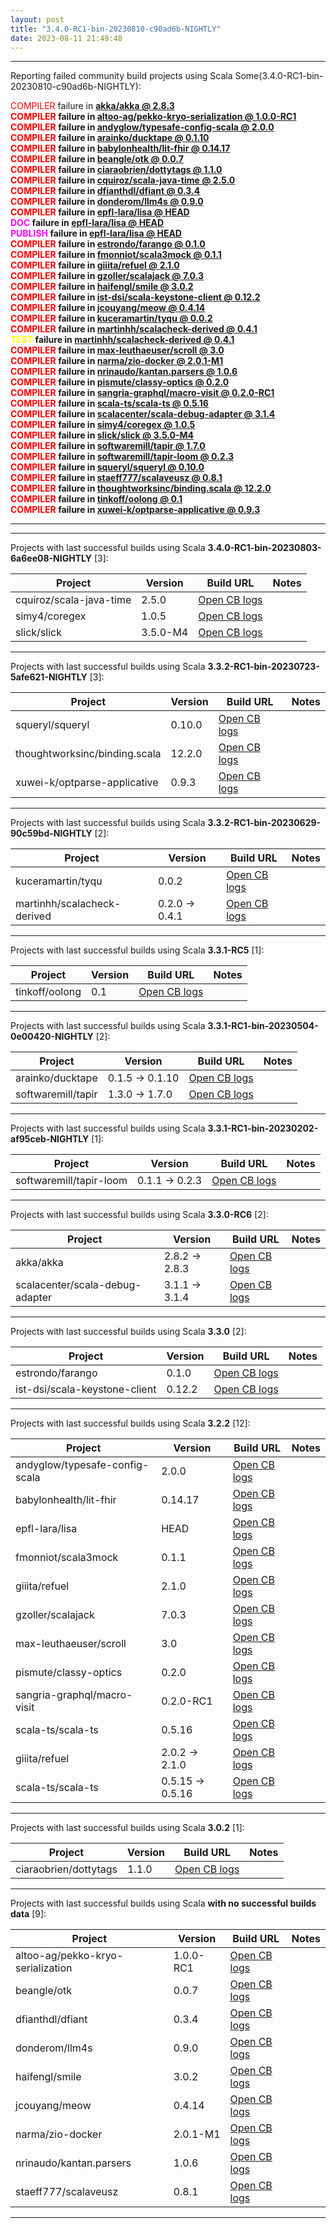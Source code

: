 ```yaml
---
layout: post
title: "3.4.0-RC1-bin-20230810-c90ad6b-NIGHTLY"
date: 2023-08-11 21:49:48
---
```


<hr>
Reporting failed community build projects using Scala Some(3.4.0-RC1-bin-20230810-c90ad6b-NIGHTLY):<br>

<span style="color:red">COMPILER</span> failure in <span style="font-weight:bold">[akka/akka @ 2.8.3](https://github.com/VirtusLab/community-build3/actions/runs/5836591202/job/15830593743)<br>
<span style="color:red">COMPILER</span> failure in <span style="font-weight:bold">[altoo-ag/pekko-kryo-serialization @ 1.0.0-RC1](https://github.com/VirtusLab/community-build3/actions/runs/5836576824/job/15830938873)<br>
<span style="color:red">COMPILER</span> failure in <span style="font-weight:bold">[andyglow/typesafe-config-scala @ 2.0.0](https://github.com/VirtusLab/community-build3/actions/runs/5836591202/job/15831849910)<br>
<span style="color:red">COMPILER</span> failure in <span style="font-weight:bold">[arainko/ducktape @ 0.1.10](https://github.com/VirtusLab/community-build3/actions/runs/5836591202/job/15831850231)<br>
<span style="color:red">COMPILER</span> failure in <span style="font-weight:bold">[babylonhealth/lit-fhir @ 0.14.17](https://github.com/VirtusLab/community-build3/actions/runs/5836591202/job/15830594516)<br>
<span style="color:red">COMPILER</span> failure in <span style="font-weight:bold">[beangle/otk @ 0.0.7](https://github.com/VirtusLab/community-build3/actions/runs/5836576824/job/15831668682)<br>
<span style="color:red">COMPILER</span> failure in <span style="font-weight:bold">[ciaraobrien/dottytags @ 1.1.0](https://github.com/VirtusLab/community-build3/actions/runs/5836591202/job/15831853198)<br>
<span style="color:red">COMPILER</span> failure in <span style="font-weight:bold">[cquiroz/scala-java-time @ 2.5.0](https://github.com/VirtusLab/community-build3/actions/runs/5836591202/job/15830596843)<br>
<span style="color:red">COMPILER</span> failure in <span style="font-weight:bold">[dfianthdl/dfiant @ 0.3.4](https://github.com/VirtusLab/community-build3/actions/runs/5836591202/job/15832511881)<br>
<span style="color:red">COMPILER</span> failure in <span style="font-weight:bold">[donderom/llm4s @ 0.9.0](https://github.com/VirtusLab/community-build3/actions/runs/5836591202/job/15831854381)<br>
<span style="color:red">COMPILER</span> failure in <span style="font-weight:bold">[epfl-lara/lisa @ HEAD](https://github.com/VirtusLab/community-build3/actions/runs/5836591202/job/15830597769)<br>
<span style="color:magenta">DOC     </span> failure in <span style="font-weight:bold">[epfl-lara/lisa @ HEAD](https://github.com/VirtusLab/community-build3/actions/runs/5836591202/job/15830597769)<br>
<span style="color:magenta">PUBLISH </span> failure in <span style="font-weight:bold">[epfl-lara/lisa @ HEAD](https://github.com/VirtusLab/community-build3/actions/runs/5836591202/job/15830597769)<br>
<span style="color:red">COMPILER</span> failure in <span style="font-weight:bold">[estrondo/farango @ 0.1.0](https://github.com/VirtusLab/community-build3/actions/runs/5836576824/job/15830486658)<br>
<span style="color:red">COMPILER</span> failure in <span style="font-weight:bold">[fmonniot/scala3mock @ 0.1.1](https://github.com/VirtusLab/community-build3/actions/runs/5836591202/job/15831855832)<br>
<span style="color:red">COMPILER</span> failure in <span style="font-weight:bold">[giiita/refuel @ 2.1.0](https://github.com/VirtusLab/community-build3/actions/runs/5836591202/job/15831856815)<br>
<span style="color:red">COMPILER</span> failure in <span style="font-weight:bold">[gzoller/scalajack @ 7.0.3](https://github.com/VirtusLab/community-build3/actions/runs/5836591202/job/15831857742)<br>
<span style="color:red">COMPILER</span> failure in <span style="font-weight:bold">[haifengl/smile @ 3.0.2](https://github.com/VirtusLab/community-build3/actions/runs/5836591202/job/15830594649)<br>
<span style="color:red">COMPILER</span> failure in <span style="font-weight:bold">[ist-dsi/scala-keystone-client @ 0.12.2](https://github.com/VirtusLab/community-build3/actions/runs/5836576824/job/15831669657)<br>
<span style="color:red">COMPILER</span> failure in <span style="font-weight:bold">[jcouyang/meow @ 0.4.14](https://github.com/VirtusLab/community-build3/actions/runs/5836591202/job/15831859590)<br>
<span style="color:red">COMPILER</span> failure in <span style="font-weight:bold">[kuceramartin/tyqu @ 0.0.2](https://github.com/VirtusLab/community-build3/actions/runs/5836591202/job/15830599798)<br>
<span style="color:red">COMPILER</span> failure in <span style="font-weight:bold">[martinhh/scalacheck-derived @ 0.4.1](https://github.com/VirtusLab/community-build3/actions/runs/5836576824/job/15830958758)<br>
<span style="color:yellow">TEST    </span> failure in <span style="font-weight:bold">[martinhh/scalacheck-derived @ 0.4.1](https://github.com/VirtusLab/community-build3/actions/runs/5836576824/job/15830958758)<br>
<span style="color:red">COMPILER</span> failure in <span style="font-weight:bold">[max-leuthaeuser/scroll @ 3.0](https://github.com/VirtusLab/community-build3/actions/runs/5836591202/job/15830600816)<br>
<span style="color:red">COMPILER</span> failure in <span style="font-weight:bold">[narma/zio-docker @ 2.0.1-M1](https://github.com/VirtusLab/community-build3/actions/runs/5836576824/job/15830960738)<br>
<span style="color:red">COMPILER</span> failure in <span style="font-weight:bold">[nrinaudo/kantan.parsers @ 1.0.6](https://github.com/VirtusLab/community-build3/actions/runs/5836591202/job/15832514573)<br>
<span style="color:red">COMPILER</span> failure in <span style="font-weight:bold">[pismute/classy-optics @ 0.2.0](https://github.com/VirtusLab/community-build3/actions/runs/5836576824/job/15831670260)<br>
<span style="color:red">COMPILER</span> failure in <span style="font-weight:bold">[sangria-graphql/macro-visit @ 0.2.0-RC1](https://github.com/VirtusLab/community-build3/actions/runs/5836591202/job/15831868696)<br>
<span style="color:red">COMPILER</span> failure in <span style="font-weight:bold">[scala-ts/scala-ts @ 0.5.16](https://github.com/VirtusLab/community-build3/actions/runs/5836591202/job/15830602900)<br>
<span style="color:red">COMPILER</span> failure in <span style="font-weight:bold">[scalacenter/scala-debug-adapter @ 3.1.4](https://github.com/VirtusLab/community-build3/actions/runs/5836591202/job/15832516055)<br>
<span style="color:red">COMPILER</span> failure in <span style="font-weight:bold">[simy4/coregex @ 1.0.5](https://github.com/VirtusLab/community-build3/actions/runs/5836591202/job/15831389198)<br>
<span style="color:red">COMPILER</span> failure in <span style="font-weight:bold">[slick/slick @ 3.5.0-M4](https://github.com/VirtusLab/community-build3/actions/runs/5836591202/job/15831389412)<br>
<span style="color:red">COMPILER</span> failure in <span style="font-weight:bold">[softwaremill/tapir @ 1.7.0](https://github.com/VirtusLab/community-build3/actions/runs/5836591202/job/15830595231)<br>
<span style="color:red">COMPILER</span> failure in <span style="font-weight:bold">[softwaremill/tapir-loom @ 0.2.3](https://github.com/VirtusLab/community-build3/actions/runs/5836591202/job/15832517552)<br>
<span style="color:red">COMPILER</span> failure in <span style="font-weight:bold">[squeryl/squeryl @ 0.10.0](https://github.com/VirtusLab/community-build3/actions/runs/5836591202/job/15831875060)<br>
<span style="color:red">COMPILER</span> failure in <span style="font-weight:bold">[staeff777/scalaveusz @ 0.8.1](https://github.com/VirtusLab/community-build3/actions/runs/5836591202/job/15831875198)<br>
<span style="color:red">COMPILER</span> failure in <span style="font-weight:bold">[thoughtworksinc/binding.scala @ 12.2.0](https://github.com/VirtusLab/community-build3/actions/runs/5836591202/job/15831876319)<br>
<span style="color:red">COMPILER</span> failure in <span style="font-weight:bold">[tinkoff/oolong @ 0.1](https://github.com/VirtusLab/community-build3/actions/runs/5836591202/job/15832517861)<br>
<span style="color:red">COMPILER</span> failure in <span style="font-weight:bold">[xuwei-k/optparse-applicative @ 0.9.3](https://github.com/VirtusLab/community-build3/actions/runs/5836591202/job/15832518707)<br>
<hr>
<hr>
Projects with last successful builds using Scala <span style="font-weight:bold">3.4.0-RC1-bin-20230803-6a6ee08-NIGHTLY</span> [3]:<br>

| Project | Version | Build URL | Notes |
| ------- | ------- | --------- | ----- |
| cquiroz/scala-java-time | 2.5.0 | [Open CB logs](https://github.com/VirtusLab/community-build3/actions/runs/5836591202/job/15830596843) |  |
| simy4/coregex | 1.0.5 | [Open CB logs](https://github.com/VirtusLab/community-build3/actions/runs/5836591202/job/15831389198) |  |
| slick/slick | 3.5.0-M4 | [Open CB logs](https://github.com/VirtusLab/community-build3/actions/runs/5836591202/job/15831389412) |  |
<hr>
Projects with last successful builds using Scala <span style="font-weight:bold">3.3.2-RC1-bin-20230723-5afe621-NIGHTLY</span> [3]:<br>

| Project | Version | Build URL | Notes |
| ------- | ------- | --------- | ----- |
| squeryl/squeryl | 0.10.0 | [Open CB logs](https://github.com/VirtusLab/community-build3/actions/runs/5836591202/job/15831875060) |  |
| thoughtworksinc/binding.scala | 12.2.0 | [Open CB logs](https://github.com/VirtusLab/community-build3/actions/runs/5836591202/job/15831876319) |  |
| xuwei-k/optparse-applicative | 0.9.3 | [Open CB logs](https://github.com/VirtusLab/community-build3/actions/runs/5836591202/job/15832518707) |  |
<hr>
Projects with last successful builds using Scala <span style="font-weight:bold">3.3.2-RC1-bin-20230629-90c59bd-NIGHTLY</span> [2]:<br>

| Project | Version | Build URL | Notes |
| ------- | ------- | --------- | ----- |
| kuceramartin/tyqu | 0.0.2 | [Open CB logs](https://github.com/VirtusLab/community-build3/actions/runs/5836591202/job/15830599798) |  |
| martinhh/scalacheck-derived | 0.2.0 -> 0.4.1 | [Open CB logs](https://github.com/VirtusLab/community-build3/actions/runs/5836576824/job/15830958758) |  |
<hr>
Projects with last successful builds using Scala <span style="font-weight:bold">3.3.1-RC5</span> [1]:<br>

| Project | Version | Build URL | Notes |
| ------- | ------- | --------- | ----- |
| tinkoff/oolong | 0.1 | [Open CB logs](https://github.com/VirtusLab/community-build3/actions/runs/5836591202/job/15832517861) |  |
<hr>
Projects with last successful builds using Scala <span style="font-weight:bold">3.3.1-RC1-bin-20230504-0e00420-NIGHTLY</span> [2]:<br>

| Project | Version | Build URL | Notes |
| ------- | ------- | --------- | ----- |
| arainko/ducktape | 0.1.5 -> 0.1.10 | [Open CB logs](https://github.com/VirtusLab/community-build3/actions/runs/5836591202/job/15831850231) |  |
| softwaremill/tapir | 1.3.0 -> 1.7.0 | [Open CB logs](https://github.com/VirtusLab/community-build3/actions/runs/5836591202/job/15830595231) |  |
<hr>
Projects with last successful builds using Scala <span style="font-weight:bold">3.3.1-RC1-bin-20230202-af95ceb-NIGHTLY</span> [1]:<br>

| Project | Version | Build URL | Notes |
| ------- | ------- | --------- | ----- |
| softwaremill/tapir-loom | 0.1.1 -> 0.2.3 | [Open CB logs](https://github.com/VirtusLab/community-build3/actions/runs/5836591202/job/15832517552) |  |
<hr>
Projects with last successful builds using Scala <span style="font-weight:bold">3.3.0-RC6</span> [2]:<br>

| Project | Version | Build URL | Notes |
| ------- | ------- | --------- | ----- |
| akka/akka | 2.8.2 -> 2.8.3 | [Open CB logs](https://github.com/VirtusLab/community-build3/actions/runs/5836591202/job/15830593743) |  |
| scalacenter/scala-debug-adapter | 3.1.1 -> 3.1.4 | [Open CB logs](https://github.com/VirtusLab/community-build3/actions/runs/5836591202/job/15832516055) |  |
<hr>
Projects with last successful builds using Scala <span style="font-weight:bold">3.3.0</span> [2]:<br>

| Project | Version | Build URL | Notes |
| ------- | ------- | --------- | ----- |
| estrondo/farango | 0.1.0 | [Open CB logs](https://github.com/VirtusLab/community-build3/actions/runs/5836576824/job/15830486658) |  |
| ist-dsi/scala-keystone-client | 0.12.2 | [Open CB logs](https://github.com/VirtusLab/community-build3/actions/runs/5836576824/job/15831669657) |  |
<hr>
Projects with last successful builds using Scala <span style="font-weight:bold">3.2.2</span> [12]:<br>

| Project | Version | Build URL | Notes |
| ------- | ------- | --------- | ----- |
| andyglow/typesafe-config-scala | 2.0.0 | [Open CB logs](https://github.com/VirtusLab/community-build3/actions/runs/5836591202/job/15831849910) |  |
| babylonhealth/lit-fhir | 0.14.17 | [Open CB logs](https://github.com/VirtusLab/community-build3/actions/runs/5836591202/job/15830594516) |  |
| epfl-lara/lisa | HEAD | [Open CB logs](https://github.com/VirtusLab/community-build3/actions/runs/5836591202/job/15830597769) |  |
| fmonniot/scala3mock | 0.1.1 | [Open CB logs](https://github.com/VirtusLab/community-build3/actions/runs/5836591202/job/15831855832) |  |
| giiita/refuel | 2.1.0 | [Open CB logs](https://github.com/VirtusLab/community-build3/actions/runs/5836591202/job/15831856815) |  |
| gzoller/scalajack | 7.0.3 | [Open CB logs](https://github.com/VirtusLab/community-build3/actions/runs/5836591202/job/15831857742) |  |
| max-leuthaeuser/scroll | 3.0 | [Open CB logs](https://github.com/VirtusLab/community-build3/actions/runs/5836591202/job/15830600816) |  |
| pismute/classy-optics | 0.2.0 | [Open CB logs](https://github.com/VirtusLab/community-build3/actions/runs/5836576824/job/15831670260) |  |
| sangria-graphql/macro-visit | 0.2.0-RC1 | [Open CB logs](https://github.com/VirtusLab/community-build3/actions/runs/5836591202/job/15831868696) |  |
| scala-ts/scala-ts | 0.5.16 | [Open CB logs](https://github.com/VirtusLab/community-build3/actions/runs/5836591202/job/15830602900) |  |
| giiita/refuel | 2.0.2 -> 2.1.0 | [Open CB logs](https://github.com/VirtusLab/community-build3/actions/runs/5836591202/job/15831856815) |  |
| scala-ts/scala-ts | 0.5.15 -> 0.5.16 | [Open CB logs](https://github.com/VirtusLab/community-build3/actions/runs/5836591202/job/15830602900) |  |
<hr>
Projects with last successful builds using Scala <span style="font-weight:bold">3.0.2</span> [1]:<br>

| Project | Version | Build URL | Notes |
| ------- | ------- | --------- | ----- |
| ciaraobrien/dottytags | 1.1.0 | [Open CB logs](https://github.com/VirtusLab/community-build3/actions/runs/5836591202/job/15831853198) |  |
<hr>
Projects with last successful builds using Scala <span style="font-weight:bold">with no successful builds data</span> [9]:<br>

| Project | Version | Build URL | Notes |
| ------- | ------- | --------- | ----- |
| altoo-ag/pekko-kryo-serialization | 1.0.0-RC1 | [Open CB logs](https://github.com/VirtusLab/community-build3/actions/runs/5836576824/job/15830938873) |  |
| beangle/otk | 0.0.7 | [Open CB logs](https://github.com/VirtusLab/community-build3/actions/runs/5836576824/job/15831668682) |  |
| dfianthdl/dfiant | 0.3.4 | [Open CB logs](https://github.com/VirtusLab/community-build3/actions/runs/5836591202/job/15832511881) |  |
| donderom/llm4s | 0.9.0 | [Open CB logs](https://github.com/VirtusLab/community-build3/actions/runs/5836591202/job/15831854381) |  |
| haifengl/smile | 3.0.2 | [Open CB logs](https://github.com/VirtusLab/community-build3/actions/runs/5836591202/job/15830594649) |  |
| jcouyang/meow | 0.4.14 | [Open CB logs](https://github.com/VirtusLab/community-build3/actions/runs/5836591202/job/15831859590) |  |
| narma/zio-docker | 2.0.1-M1 | [Open CB logs](https://github.com/VirtusLab/community-build3/actions/runs/5836576824/job/15830960738) |  |
| nrinaudo/kantan.parsers | 1.0.6 | [Open CB logs](https://github.com/VirtusLab/community-build3/actions/runs/5836591202/job/15832514573) |  |
| staeff777/scalaveusz | 0.8.1 | [Open CB logs](https://github.com/VirtusLab/community-build3/actions/runs/5836591202/job/15831875198) |  |
<hr>
